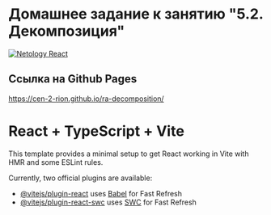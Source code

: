 # Домашнее задание к занятию "5.2. Декомпозиция"
[![Netology React](https://github.com/Cen-2-rion/ra-decomposition/actions/workflows/web.yml/badge.svg?branch=main)](https://github.com/Cen-2-rion/ra-decomposition/actions/workflows/web.yml)
## Ссылка на Github Pages
https://cen-2-rion.github.io/ra-decomposition/
# React + TypeScript + Vite

This template provides a minimal setup to get React working in Vite with HMR and some ESLint rules.

Currently, two official plugins are available:

- [@vitejs/plugin-react](https://github.com/vitejs/vite-plugin-react/blob/main/packages/plugin-react/README.md) uses [Babel](https://babeljs.io/) for Fast Refresh
- [@vitejs/plugin-react-swc](https://github.com/vitejs/vite-plugin-react-swc) uses [SWC](https://swc.rs/) for Fast Refresh
